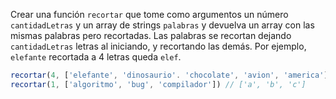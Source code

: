 Crear una función `recortar` que tome como argumentos un número `cantidadLetras` y un array de strings `palabras` y devuelva un array con las mismas palabras pero recortadas. Las palabras se recortan dejando `cantidadLetras` letras al iniciando, y recortando las demás. Por ejemplo, `elefante` recortada a 4 letras queda `elef`.

```javascript
recortar(4, ['elefante', 'dinosaurio'. 'chocolate', 'avion', 'america']) // ['eleft', 'dino' 'chocolate', 'avio', 'amer']
recortar(1, ['algoritmo', 'bug', 'compilador']) // ['a', 'b', 'c']
```